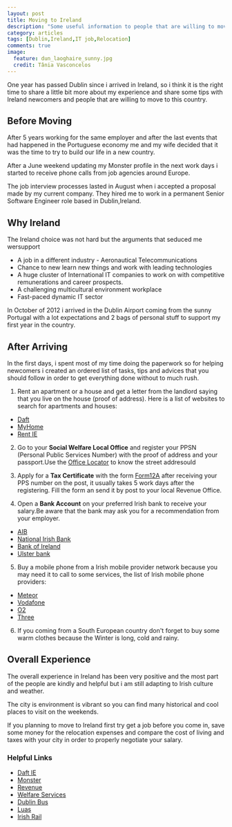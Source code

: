 ```yaml
---
layout: post
title: Moving to Ireland
description: "Some useful information to people that are willing to move to Ireland"
category: articles
tags: [Dublin,Ireland,IT job,Relocation]
comments: true
image:
  feature: dun_laoghaire_sunny.jpg
  credit: Tânia Vasconcelos
---
```


One year has passed Dublin since i arrived in Ireland, so i think it is the right time to share a little bit more about my experience and share some tips with Ireland newcomers and people that are willing to move to this country.

## Before Moving

After 5 years working for the same employer and after the last events that had happened in the Portuguese economy me and my wife decided that it was the time to try to build our life in a new country.

After a June weekend updating my Monster profile in the next work days i started to receive phone calls from job agencies around Europe.

The job interview processes lasted in August when i accepted a proposal made by my current company. They hired me to work in a permanent Senior Software Engineer role based in Dublin,Ireland.

## Why Ireland

 The Ireland choice was not hard but the arguments that seduced me wersupport
* A job in a different industry - Aeronautical Telecommunications
* Chance to new learn new things and work with leading technologies
* A huge cluster of International IT companies to work on with  competitive remunerations and career prospects.
* A challenging multicultural environment workplace
* Fast-paced dynamic IT sector

In October of 2012 i arrived in the Dublin Airport coming from the sunny Portugal with a lot expectations and 2 bags of personal stuff to support my first year in the country.

## After Arriving

In the first days, i spent most of my time doing the paperwork so for helping newcomers i created an ordered list of tasks, tips and advices that you should follow in order to get everything done without to much rush.

1. Rent an apartment or a house and get a letter from the landlord saying that you live on the house (proof of address). Here is a list of websites to search for apartments and houses:
  * [Daft](http://www.daft.ie/)
  * [MyHome](http://www.myhome.ie)
  * [Rent IE](http://www.rent.ie)

2. Go to your **Social Welfare Local Office** and register your PPSN (Personal Public Services Number) with the proof of address and your passport.Use the [Office Locator](http://www.welfare.ie/en/Pages/Intreo-Centres-and-Local-and-Branch-Offices.aspx) to know the street addresould
3. Apply for a **Tax Certificate** with the form [Form12A](http://www.revenue.ie/en/tax/it/forms/form12a.pdf) after receiving your PPS number on the post, it usually takes 5 work days after the registering. Fill the form an send it by post to your local Revenue Office.

4. Open a **Bank Account** on your preferred Irish bank to receive your salary.Be aware that the bank may ask you for a recommendation from your employer.
  * [AIB](http://www.aib.ie/)
  * [National Irish Bank](http://www.nationalirishbank.ie/)
  * [Bank of Ireland](http://www.bankofireland.com/)
  * [Ulster bank](http://www.ulsterbank.ie/)

5. Buy a mobile phone from a Irish mobile provider network because you may need it to call to some services, the list of Irish mobile phone providers:
  * [Meteor](http://meteor.ie/)
  * [Vodafone](http://www.vodafone.ie/)
  * [O2](http://www.o2online.ie/)
  * [Three](http://www.three.ie/)

6. If you coming from a South European country don't forget to buy some warm clothes because the Winter is long, cold and rainy.

## Overall Experience

The overall experience in Ireland has been very positive and the most part of the people are kindly and helpful but i am still adapting to Irish culture and weather.

The city is environment is vibrant so you can find many historical and cool places to visit on the weekends.

If you planning to move to Ireland first try get a job before you come in, save some money for the relocation expenses and compare the cost of living and taxes with your city in order to properly negotiate your salary.

### Helpful Links

* [Daft IE](http://www.daft.ie)
* [Monster](http://www.monster.com/)
* [Revenue](http://www.revenue.ie)
* [Welfare Services](http://www.welfare.ie)
* [Dublin Bus](http://www.dublinbus.ie)
* [Luas](http://www.luas.ie)
* [Irish Rail](http://irishrail.ie)



